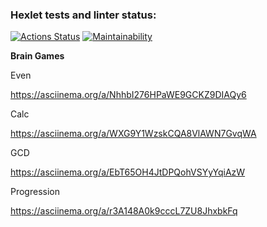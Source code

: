 ### Hexlet tests and linter status:
[![Actions Status](https://github.com/Ksandra91/java-project-61/actions/workflows/hexlet-check.yml/badge.svg)](https://github.com/Ksandra91/java-project-61/actions)
[![Maintainability](https://api.codeclimate.com/v1/badges/7788f1dd45a96ff2a08c/maintainability)](https://codeclimate.com/github/Ksandra91/java-project-61/maintainability)

**Brain Games**

Even

https://asciinema.org/a/NhhbI276HPaWE9GCKZ9DIAQy6

Calc

https://asciinema.org/a/WXG9Y1WzskCQA8VlAWN7GvqWA

GCD

https://asciinema.org/a/EbT65OH4JtDPQohVSYyYqiAzW

Progression

https://asciinema.org/a/r3A148A0k9cccL7ZU8JhxbkFq



